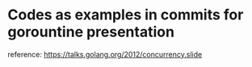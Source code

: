 # Codes as examples in commits for gorountine presentation
reference: https://talks.golang.org/2012/concurrency.slide
